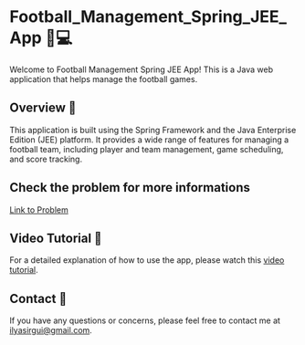 # Football_Management_Spring_JEE_App 🌱💻

Welcome to Football Management Spring JEE App! This is a Java web application that helps manage the football games.

## Overview 📝

This application is built using the Spring Framework and the Java Enterprise Edition (JEE) platform. It provides a wide range of features for managing a football team, including player and team management, game scheduling, and score tracking.


## Check the problem for more informations
[Link to Problem](https://github.com/Daeels/Spring_JEE/blob/main/Projet%20de%20fin%20de%20module%20JEE%20et%20Spring%20boot.pdf)

## Video Tutorial 🎥
For a detailed explanation of how to use the app, please watch this [video tutorial](https://drive.google.com/file/d/1urdah7deWgkmc1NFZRKRi8rEROW662Zw/view?usp=sharing).

## Contact 📧
If you have any questions or concerns, please feel free to contact me at [ilyasirgui@gmail.com](mailto:ilyasirgui@gmail.com).
